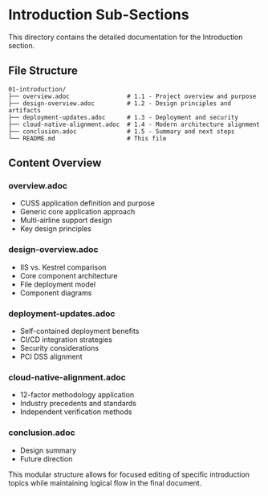 # Introduction Sub-Sections

This directory contains the detailed documentation for the Introduction section.

## File Structure

```
01-introduction/
├── overview.adoc                # 1.1 - Project overview and purpose
├── design-overview.adoc         # 1.2 - Design principles and artifacts
├── deployment-updates.adoc      # 1.3 - Deployment and security
├── cloud-native-alignment.adoc  # 1.4 - Modern architecture alignment
├── conclusion.adoc              # 1.5 - Summary and next steps
└── README.md                    # This file
```

## Content Overview

### overview.adoc
- CUSS application definition and purpose
- Generic core application approach
- Multi-airline support design
- Key design principles

### design-overview.adoc  
- IIS vs. Kestrel comparison
- Core component architecture
- File deployment model
- Component diagrams

### deployment-updates.adoc
- Self-contained deployment benefits
- CI/CD integration strategies
- Security considerations
- PCI DSS alignment

### cloud-native-alignment.adoc
- 12-factor methodology application
- Industry precedents and standards
- Independent verification methods

### conclusion.adoc
- Design summary
- Future direction

This modular structure allows for focused editing of specific introduction topics while maintaining logical flow in the final document.
